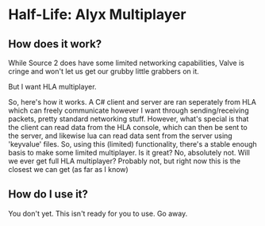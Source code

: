 # Half-Life: Alyx Multiplayer

## How does it work?
While Source 2 does have some limited networking capabilities, Valve is cringe and won't let us get our grubby little grabbers on it.

But I want HLA multiplayer.

So, here's how it works.
A C# client and server are ran seperately from HLA which can freely communicate however I want through sending/receiving packets, pretty standard networking stuff.
However, what's special is that the client can read data from the HLA console, which can then be sent to the server, and likewise lua can read data sent from the server using 'keyvalue' files.
So, using this (limited) functionality, there's a stable enough basis to make some limited multiplayer.
Is it great? No, absolutely not. Will we ever get full HLA multiplayer? Probably not, but right now this is the closest we can get (as far as I know)

## How do I use it?

You don't yet. This isn't ready for you to use. Go away.